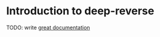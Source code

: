 # Introduction to deep-reverse

TODO: write [great documentation](http://jacobian.org/writing/what-to-write/)
